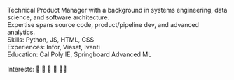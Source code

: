 Technical Product Manager with a background in systems engineering, data science, and software architecture. <br>
Expertise spans source code, product/pipeline dev, and advanced analytics. <br>
Skills: Python, JS, HTML, CSS <br>
Experiences: Infor, Viasat, Ivanti <br> 
Education: Cal Poly IE, Springboard Advanced ML <br>  
Interests: 🏈 🏀 🏐 🌇 🏃🏽 <br> 

